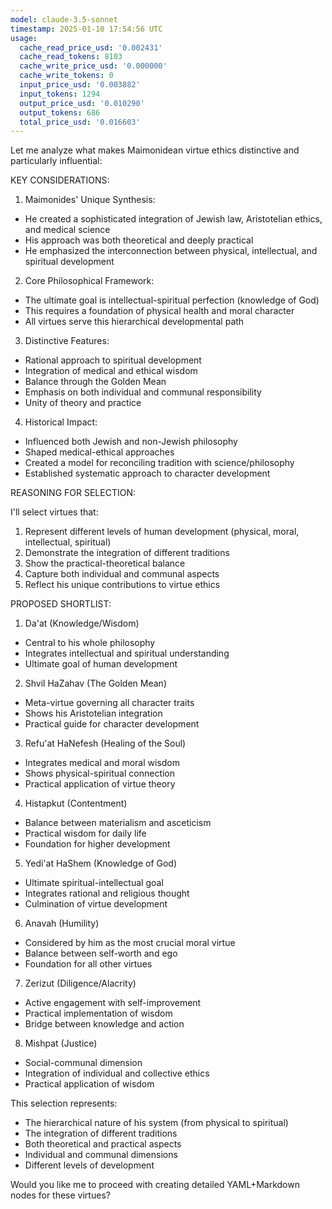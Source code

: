 ```yaml
---
model: claude-3.5-sonnet
timestamp: 2025-01-10 17:54:56 UTC
usage:
  cache_read_price_usd: '0.002431'
  cache_read_tokens: 8103
  cache_write_price_usd: '0.000000'
  cache_write_tokens: 0
  input_price_usd: '0.003882'
  input_tokens: 1294
  output_price_usd: '0.010290'
  output_tokens: 686
  total_price_usd: '0.016603'
---
```


Let me analyze what makes Maimonidean virtue ethics distinctive and particularly influential:

KEY CONSIDERATIONS:

1. Maimonides' Unique Synthesis:
- He created a sophisticated integration of Jewish law, Aristotelian ethics, and medical science
- His approach was both theoretical and deeply practical
- He emphasized the interconnection between physical, intellectual, and spiritual development

2. Core Philosophical Framework:
- The ultimate goal is intellectual-spiritual perfection (knowledge of God)
- This requires a foundation of physical health and moral character
- All virtues serve this hierarchical developmental path

3. Distinctive Features:
- Rational approach to spiritual development
- Integration of medical and ethical wisdom
- Balance through the Golden Mean
- Emphasis on both individual and communal responsibility
- Unity of theory and practice

4. Historical Impact:
- Influenced both Jewish and non-Jewish philosophy
- Shaped medical-ethical approaches
- Created a model for reconciling tradition with science/philosophy
- Established systematic approach to character development

REASONING FOR SELECTION:

I'll select virtues that:
1. Represent different levels of human development (physical, moral, intellectual, spiritual)
2. Demonstrate the integration of different traditions
3. Show the practical-theoretical balance
4. Capture both individual and communal aspects
5. Reflect his unique contributions to virtue ethics

PROPOSED SHORTLIST:

1. Da'at (Knowledge/Wisdom)
- Central to his whole philosophy
- Integrates intellectual and spiritual understanding
- Ultimate goal of human development

2. Shvil HaZahav (The Golden Mean)
- Meta-virtue governing all character traits
- Shows his Aristotelian integration
- Practical guide for character development

3. Refu'at HaNefesh (Healing of the Soul)
- Integrates medical and moral wisdom
- Shows physical-spiritual connection
- Practical application of virtue theory

4. Histapkut (Contentment)
- Balance between materialism and asceticism
- Practical wisdom for daily life
- Foundation for higher development

5. Yedi'at HaShem (Knowledge of God)
- Ultimate spiritual-intellectual goal
- Integrates rational and religious thought
- Culmination of virtue development

6. Anavah (Humility)
- Considered by him as the most crucial moral virtue
- Balance between self-worth and ego
- Foundation for all other virtues

7. Zerizut (Diligence/Alacrity)
- Active engagement with self-improvement
- Practical implementation of wisdom
- Bridge between knowledge and action

8. Mishpat (Justice)
- Social-communal dimension
- Integration of individual and collective ethics
- Practical application of wisdom

This selection represents:
- The hierarchical nature of his system (from physical to spiritual)
- The integration of different traditions
- Both theoretical and practical aspects
- Individual and communal dimensions
- Different levels of development

Would you like me to proceed with creating detailed YAML+Markdown nodes for these virtues?